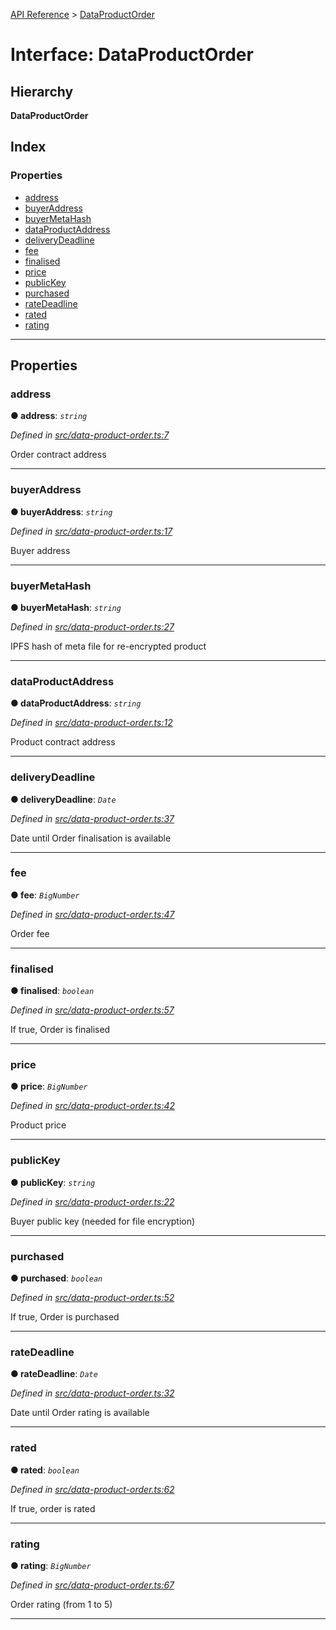 [API Reference](../README.md) > [DataProductOrder](../interfaces/dataproductorder.md)

# Interface: DataProductOrder

## Hierarchy

**DataProductOrder**

## Index

### Properties

* [address](dataproductorder.md#address)
* [buyerAddress](dataproductorder.md#buyeraddress)
* [buyerMetaHash](dataproductorder.md#buyermetahash)
* [dataProductAddress](dataproductorder.md#dataproductaddress)
* [deliveryDeadline](dataproductorder.md#deliverydeadline)
* [fee](dataproductorder.md#fee)
* [finalised](dataproductorder.md#finalised)
* [price](dataproductorder.md#price)
* [publicKey](dataproductorder.md#publickey)
* [purchased](dataproductorder.md#purchased)
* [rateDeadline](dataproductorder.md#ratedeadline)
* [rated](dataproductorder.md#rated)
* [rating](dataproductorder.md#rating)

---

## Properties

<a id="address"></a>

###  address

**● address**: *`string`*

*Defined in [src/data-product-order.ts:7](https://github.com/repux/repux-web3-api/blob/5ff278a/src/data-product-order.ts#L7)*

Order contract address

___
<a id="buyeraddress"></a>

###  buyerAddress

**● buyerAddress**: *`string`*

*Defined in [src/data-product-order.ts:17](https://github.com/repux/repux-web3-api/blob/5ff278a/src/data-product-order.ts#L17)*

Buyer address

___
<a id="buyermetahash"></a>

###  buyerMetaHash

**● buyerMetaHash**: *`string`*

*Defined in [src/data-product-order.ts:27](https://github.com/repux/repux-web3-api/blob/5ff278a/src/data-product-order.ts#L27)*

IPFS hash of meta file for re-encrypted product

___
<a id="dataproductaddress"></a>

###  dataProductAddress

**● dataProductAddress**: *`string`*

*Defined in [src/data-product-order.ts:12](https://github.com/repux/repux-web3-api/blob/5ff278a/src/data-product-order.ts#L12)*

Product contract address

___
<a id="deliverydeadline"></a>

###  deliveryDeadline

**● deliveryDeadline**: *`Date`*

*Defined in [src/data-product-order.ts:37](https://github.com/repux/repux-web3-api/blob/5ff278a/src/data-product-order.ts#L37)*

Date until Order finalisation is available

___
<a id="fee"></a>

###  fee

**● fee**: *`BigNumber`*

*Defined in [src/data-product-order.ts:47](https://github.com/repux/repux-web3-api/blob/5ff278a/src/data-product-order.ts#L47)*

Order fee

___
<a id="finalised"></a>

###  finalised

**● finalised**: *`boolean`*

*Defined in [src/data-product-order.ts:57](https://github.com/repux/repux-web3-api/blob/5ff278a/src/data-product-order.ts#L57)*

If true, Order is finalised

___
<a id="price"></a>

###  price

**● price**: *`BigNumber`*

*Defined in [src/data-product-order.ts:42](https://github.com/repux/repux-web3-api/blob/5ff278a/src/data-product-order.ts#L42)*

Product price

___
<a id="publickey"></a>

###  publicKey

**● publicKey**: *`string`*

*Defined in [src/data-product-order.ts:22](https://github.com/repux/repux-web3-api/blob/5ff278a/src/data-product-order.ts#L22)*

Buyer public key (needed for file encryption)

___
<a id="purchased"></a>

###  purchased

**● purchased**: *`boolean`*

*Defined in [src/data-product-order.ts:52](https://github.com/repux/repux-web3-api/blob/5ff278a/src/data-product-order.ts#L52)*

If true, Order is purchased

___
<a id="ratedeadline"></a>

###  rateDeadline

**● rateDeadline**: *`Date`*

*Defined in [src/data-product-order.ts:32](https://github.com/repux/repux-web3-api/blob/5ff278a/src/data-product-order.ts#L32)*

Date until Order rating is available

___
<a id="rated"></a>

###  rated

**● rated**: *`boolean`*

*Defined in [src/data-product-order.ts:62](https://github.com/repux/repux-web3-api/blob/5ff278a/src/data-product-order.ts#L62)*

If true, order is rated

___
<a id="rating"></a>

###  rating

**● rating**: *`BigNumber`*

*Defined in [src/data-product-order.ts:67](https://github.com/repux/repux-web3-api/blob/5ff278a/src/data-product-order.ts#L67)*

Order rating (from 1 to 5)

___

